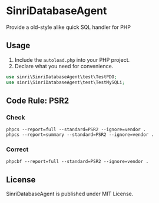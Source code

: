 # SinriDatabaseAgent
Provide a old-style alike quick SQL handler for PHP

## Usage

1. Include the `autoload.php` into your PHP project.
2. Declare what you need for convenience.

```PHP
use sinri\SinriDatabaseAgent\test\TestPDO;
use sinri\SinriDatabaseAgent\test\TestMySQLi;
```

## Code Rule: PSR2 

### Check

	phpcs --report=full --standard=PSR2 --ignore=vendor . 
	phpcs --report=summary --standard=PSR2 --ignore=vendor . 

### Correct

	phpcbf --report=full --standard=PSR2 --ignore=vendor .

## License

SinriDatabaseAgent is published under MIT License.